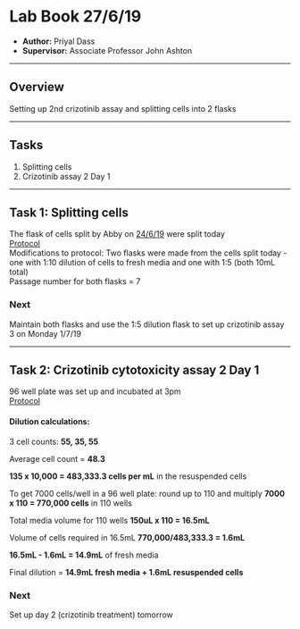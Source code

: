 # Lab Book 27/6/19
- **Author:** Priyal Dass
- **Supervisor:** Associate Professor John Ashton
------------------------------------------------------------------
## Overview

Setting up 2nd crizotinib assay and splitting cells into 2 flasks

------------------------------------------------------------------
## Tasks
1. Splitting cells
2. Crizotinib assay 2 Day 1

------------------------------------------------------------------
## Task 1: Splitting cells
The flask of cells split by Abby on [24/6/19](../Daily_lab_book/LB_19-6-24) were split today <br>
[Protocol](../Protocols/Splittng_cells.md)<br>
Modifications to protocol:
Two flasks were made from the cells split today - one with 1:10 dilution of cells to fresh media and one with 1:5 (both 10mL total)<br>
Passage number for both flasks = 7

### Next
Maintain both flasks and use the 1:5 dilution flask to set up crizotinib assay 3 on Monday 1/7/19

------------------------------------------------------------------
## Task 2: Crizotinib cytotoxicity assay 2 Day 1

96 well plate was set up and incubated at 3pm<br>
[Protocol](../Protocols/SRB_Cytotoxicity_assay.md)<br>

#### Dilution calculations:

3 cell counts: **55, 35, 55**

Average cell count = **48.3**

**135 x 10,000 = 483,333.3 cells per mL** in the resuspended cells

To get 7000 cells/well in a 96 well plate: round up to 110 and multiply
**7000 x 110 = 770,000 cells** in 110 wells

Total media volume for 110 wells **150uL x 110 = 16.5mL**

Volume of cells required in 16.5mL **770,000/483,333.3 = 1.6mL**

**16.5mL - 1.6mL = 14.9mL** of fresh media

Final dilution = **14.9mL fresh media + 1.6mL resuspended cells**

### Next

Set up day 2 (crizotinib treatment) tomorrow
